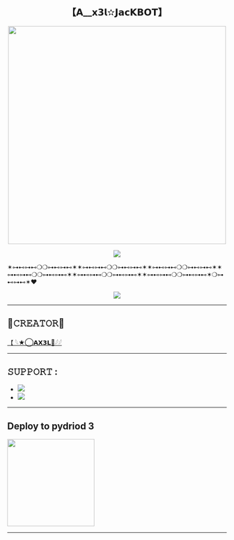 <h2 align="center"><b> 【𝗔__𝘅𝟯𝗹✫𝗝𝗮𝗰𝗞𝗕𝗢𝗧】 </b></h2>

<p align='Middle'><a href='https://instagram.com/a__x3l?igshid=YmMyMTA2M2Y='><img src='https://te.legra.ph/file/27bb00c83ae8999d2c3cb.jpg' width='500"'></a></p>

<p align="center">
  <img src="https://readme-typing-svg.herokuapp.com?color=F77247&width=420&lines=🗿A__X3L🗿%E2%9C%8C%EF%B8%8F;+INSTAGRAM_PASSWORD_RESET_TOOL🗿%E2%9D%A4%EF%B8%8F">
</p> 


✶⊶⊷⊶⊷❍❍⊶⊷⊶⊷✶✶⊶⊷⊶⊷❍❍⊶⊷⊶⊷✶✶⊶⊷⊶⊷❍❍⊶⊷⊶⊷✶✶⊶⊷⊶⊷❍❍⊶⊷⊶⊷✶✶⊶⊷⊶⊷❍❍⊶⊷⊶⊷✶✶⊶⊷⊶⊷❍❍⊶⊷⊶⊷✶❍⊶⊷⊶⊷✶❤️

<p align="center">
  <img src="https://readme-typing-svg.herokuapp.com?color=F77247&width=420&lines=✨FOLLOW+ME+INSTAGRAM+@A__X3L%E2%9C%8C%EF%B8%8F;DO_NOT%2C+MISUSE%2C+THIS_REPO✨🌸🦄%E2%9D%A4%EF%B8%8F">
</p> 

------

## 👑𝙲𝚁𝙴𝙰𝚃𝙾𝚁👑
[【 𓆩★⃝𝗔𝗫𝟯𝗟👑𓆪𓆪 ](https://instagram.com/a__x3l?igshid=YmMyMTA2M2Y=)

---------------

## 𝚂𝚄𝙿𝙿𝙾𝚁𝚃 :

- <a href="https://instagram.com/a__x3l?igshid=YmMyMTA2M2Y="><img src="https://img.shields.io/badge/Join-SUPPORT%20GROUP-red.svg?logo=Telegram"></a>
- <a href="https://t.me/ii_tsf_co_owner_ii"><img src="https://img.shields.io/badge/Join-SUPPORT%20CHANNEL-red.svg?logo=Telegram"></a>

-------------------------------------------------

## Deploy to pydriod 3 

<p><a href=https://heroku.com/deploy?template=https://play.google.com/store/apps/details?id=ru.iiec.pydroid3"><img src="https://img.shields.io/badge/Deploy%20To%20Heroku-blueviolet?style=for-the-badge&logo=heroku" width="200""/></a></p>

-------------------------------------------------
